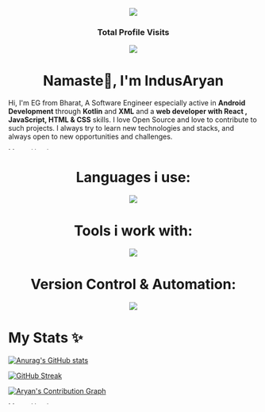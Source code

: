 

<p align="center"> <img src="https://capsule-render.vercel.app/api?type=Waving&color=timeGradient&height=125&animation=fadeIn&section=header&text=&fontSize=10"> </p>

 <h3 align="center">Total Profile Visits</h3>
<p align="center">
	<img src="https://count.getloli.com/get/@IndusAryan?theme=moebooru"> <br/>
<p align="center">
</p>
 
<h1 align="center">Namaste🙏, I'm IndusAryan</h1>


Hi, I'm EG from Bharat,  A Software Engineer especially active in **Android Development** through **Kotlin** and **XML** and a **web developer  with React , JavaScript, HTML & CSS** skills. I love Open Source and love to contribute to such projects. I always try to learn new technologies and stacks, and always open to new opportunities and challenges. 

<img src="https://camo.githubusercontent.com/82291b0fe831bfc6781e07fc5090cbd0a8b912bb8b8d4fec0696c881834f81ac/68747470733a2f2f70726f626f742e6d656469612f394575424971676170492e676966" alt="MasterHead" width="1050" height="4">

<p align="center"></p>
<h1 align="center">Languages i use:</h1>

<p align="center">
  <a href="https://skillicons.dev">
    <img src="https://skillicons.dev/icons?i=kotlin,javascript,html,css,react&perline=&theme=light" />
  </a>
</p>

<h1 align="center">Tools i work with:</h1>
<p align="center">
  <a href="https://skillicons.dev">
    <img src="https://skillicons.dev/icons?i=androidstudio,vscode,cloudflare,vercel,heroku,netlify,gradle,wordpress,tailwind&theme=light&perline=3" />
  </a>
</p>
  
 <h1 align="center">Version Control & Automation:</h1>
  <p align="center">
  <a href="https://skillicons.dev">
    <img src="https://skillicons.dev/icons?i=git,github,gitlab,githubactions,powershell&theme=light" />
  </a>
</p>

<h1 align="left">My Stats ✨  </h1>

[![Anurag's GitHub stats](https://github-readme-stats.vercel.app/api?username=IndusAryan&show_icons=true&theme=highcontrast)](https://github.com/anuraghazra/github-readme-stats)


[![GitHub Streak](https://streak-stats.demolab.com?user=IndusAryan&theme=radical)](https://git.io/streak-stats)
  
  <a href="https://github.com/IndusAryan"><img alt="Aryan's Contribution Graph" src="https://github-readme-activity-graph.vercel.app/graph?username=IndusAryan&theme=dracula&bg_color=1F222E&title_color=F85D7F&point=F8D866&line=F85D7F&color=a6accd&hide_border=true&radius=10" /></a>

<img src="https://camo.githubusercontent.com/82291b0fe831bfc6781e07fc5090cbd0a8b912bb8b8d4fec0696c881834f81ac/68747470733a2f2f70726f626f742e6d656469612f394575424971676170492e676966" alt="MasterHead" width="1050" height="4">
